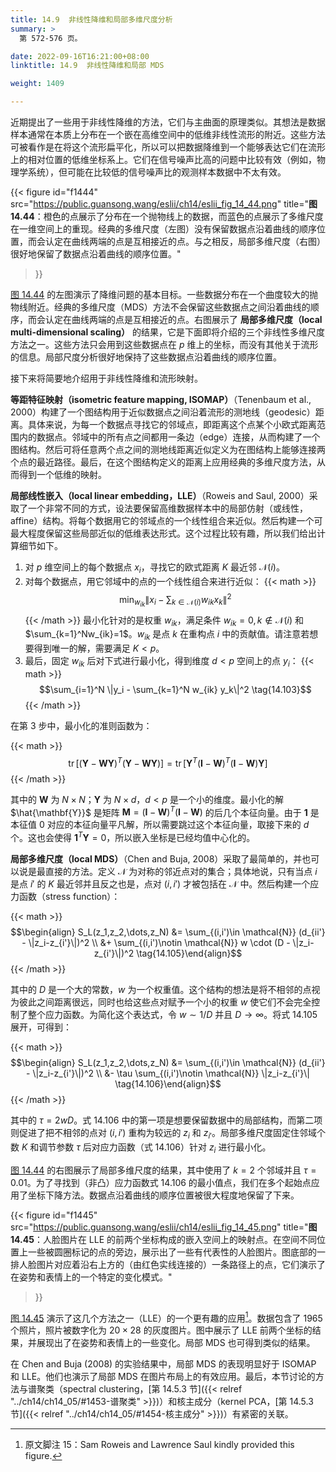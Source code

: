 ```yaml
---
title: 14.9  非线性降维和局部多维尺度分析
summary: >
  第 572-576 页。

date: 2022-09-16T16:21:00+08:00
linktitle: 14.9  非线性降维和局部 MDS

weight: 1409

---
```


近期提出了一些用于非线性降维的方法，它们与主曲面的原理类似。其想法是数据样本通常在本质上分布在一个嵌在高维空间中的低维非线性流形的附近。这些方法可被看作是在将这个流形扁平化，所以可以把数据降维到一个能够表达它们在流形上的相对位置的低维坐标系上。它们在信号噪声比高的问题中比较有效（例如，物理学系统），但可能在比较低的信号噪声比的观测样本数据中不太有效。

{{< figure
  id="f1444"
  src="https://public.guansong.wang/eslii/ch14/eslii_fig_14_44.png"
  title="**图 14.44**：橙色的点展示了分布在一个抛物线上的数据，而蓝色的点展示了多维尺度在一维空间上的重现。经典的多维尺度（左图）没有保留数据点沿着曲线的顺序位置，而会认定在曲线两端的点是互相接近的点。与之相反，局部多维尺度（右图）很好地保留了数据点沿着曲线的顺序位置。"
>}}

[图 14.44](#figure-f1444) 的左图演示了降维问题的基本目标。一些数据分布在一个曲度较大的抛物线附近。经典的多维尺度（MDS）方法不会保留这些数据点之间沿着曲线的顺序，而会认定在曲线两端的点是互相接近的点。右图展示了 **局部多维尺度（local multi-dimensional scaling）** 的结果，它是下面即将介绍的三个非线性多维尺度方法之一。这些方法只会用到这些数据点在 $p$ 维上的坐标，而没有其他关于流形的信息。局部尺度分析很好地保持了这些数据点沿着曲线的顺序位置。

接下来将简要地介绍用于非线性降维和流形映射。

**等距特征映射（isometric feature mapping, ISOMAP）**（Tenenbaum et al., 2000）构建了一个图结构用于近似数据点之间沿着流形的测地线（geodesic）距离。具体来说，为每一个数据点寻找它的邻域点，即距离这个点某个小欧式距离范围内的数据点。邻域中的所有点之间都用一条边（edge）连接，从而构建了一个图结构。然后可将任意两个点之间的测地线距离近似定义为在图结构上能够连接两个点的最近路径。最后，在这个图结构定义的距离上应用经典的多维尺度方法，从而得到一个低维的映射。

**局部线性嵌入（local linear embedding，LLE）**（Roweis and Saul, 2000）采取了一个非常不同的方式，设法要保留高维数据样本中的局部仿射（或线性，affine）结构。将每个数据用它的邻域点的一个线性组合来近似。然后构建一个可最大程度保留这些局部近似的低维表达形式。这个过程比较有趣，所以我们给出计算细节如下。

1. 对 $p$ 维空间上的每个数据点 $x_i$，寻找它的欧式距离 $K$ 最近邻 $\mathcal{N}(i)$。
2. 对每个数据点，用它邻域中的点的一个线性组合来进行近似：
   {{< math >}}
   $$\min_{w_{ik}} \|x_i - \sum_{k\in\mathcal{N}(i)} w_{ik} x_k\|^2 \tag{14.102}$$
   {{< /math >}}
   最小化针对的是权重 $w_{ik}$，满足条件 $w_{ik}=0,k\notin\mathcal{N}(i)$ 和 $\sum_{k=1}^Nw_{ik}=1$。$w_{ik}$ 是点 $k$ 在重构点 $i$ 中的贡献值。请注意若想要得到唯一的解，需要满足 $K<p$。
3. 最后，固定 $w_{ik}$ 后对下式进行最小化，得到维度 $d<p$ 空间上的点 $y_i$：
   {{< math >}}
   $$\sum_{i=1}^N \|y_i - \sum_{k=1}^N w_{ik} y_k\|^2 \tag{14.103}$$
   {{< /math >}}

在第 3 步中，最小化的准则函数为：

{{< math >}}
$$\operatorname{tr}[
  (\mathbf{Y}-\mathbf{W}\mathbf{Y})^T(\mathbf{Y}-\mathbf{W}\mathbf{Y})]
= \operatorname{tr}[
  \mathbf{Y}^T(\mathbf{I}-\mathbf{W})^T(\mathbf{I}-\mathbf{W})\mathbf{Y}
]$$
$$\tag{14.104}$$
{{< /math >}}

其中的 $\mathbf{W}$ 为 $N\times N$；$\mathbf{Y}$ 为 $N\times d$，$d<p$ 是一个小的维度。最小化的解 $\hat{\mathbf{Y}}$ 是矩阵 $\mathbf{M}=(\mathbf{I}-\mathbf{W})^T(\mathbf{I}-\mathbf{W})$ 的后几个本征向量。由于 $\mathbf{1}$ 是本征值 0 对应的本征向量平凡解，所以需要跳过这个本征向量，取接下来的 $d$ 个。这也会使得 $\mathbf{1}^T\mathbf{Y}=0$，所以嵌入坐标是已经均值中心化的。

**局部多维尺度（local MDS）**（Chen and Buja, 2008）采取了最简单的，并也可以说是最直接的方法。定义 $\mathcal{N}$ 为对称的邻近点对的集合；具体地说，只有当点 $i$ 是点 $i'$ 的 $K$ 最近邻并且反之也是，点对 $(i,i')$ 才被包括在 $\mathcal{N}$ 中。然后构建一个应力函数（stress function）：

{{< math >}}
$$\begin{align}
S_L(z_1,z_2,\dots,z_N)
&= \sum_{(i,i')\in \mathcal{N}} (d_{ii'} - \|z_i-z_{i'}\|)^2 \\
&+ \sum_{(i,i')\notin \mathcal{N}} w \cdot (D - \|z_i-z_{i'}\|)^2
\tag{14.105}\end{align}$$
{{< /math >}}

其中的 $D$ 是一个大的常数，$w$ 为一个权重值。这个结构的想法是将不相邻的点视为彼此之间距离很远，同时也给这些点对赋予一个小的权重 $w$ 使它们不会完全控制了整个应力函数。为简化这个表达式，令 $w\sim1/D$ 并且 $D\to\infty$。将式 14.105 展开，可得到：

{{< math >}}
$$\begin{align} S_L(z_1,z_2,\dots,z_N)
&= \sum_{(i,i')\in \mathcal{N}} (d_{ii'} - \|z_i-z_{i'}\|)^2 \\
&- \tau \sum_{(i,i')\notin \mathcal{N}} \|z_i-z_{i'}\|
\tag{14.106}\end{align}$$
{{< /math >}}

其中的 $\tau=2wD$。式 14.106 中的第一项是想要保留数据中的局部结构，而第二项则促进了把不相邻的点对 $(i,i')$ 重构为较远的 $z_i$ 和 $z_{i'}$。局部多维尺度固定住邻域个数 $K$ 和调节参数 $\tau$ 后对应力函数（式 14.106）针对 $z_i$ 进行最小化。

[图 14.44](#figure-f1444) 的右图展示了局部多维尺度的结果，其中使用了 $k=2$ 个邻域并且 $\tau=0.01$。为了寻找到（非凸）应力函数式 14.106 的最小值点，我们在多个起始点应用了坐标下降方法。数据点沿着曲线的顺序位置被很大程度地保留了下来。

{{< figure
  id="f1445"
  src="https://public.guansong.wang/eslii/ch14/eslii_fig_14_45.png"
  title="**图 14.45**：人脸图片在 LLE 的前两个坐标构成的嵌入空间上的映射点。在空间不同位置上一些被圆圈标记的点的旁边，展示出了一些有代表性的人脸图片。图底部的一排人脸图片对应着沿右上方的（由红色实线连接的）一条路径上的点，它们演示了在姿势和表情上的一个特定的变化模式。"
>}}

[图 14.45](#figure-f1445) 演示了这几个方法之一（LLE）的一个更有趣的应用[^1]。数据包含了 1965 个照片，照片被数字化为 $20\times28$ 的灰度图片。图中展示了 LLE 前两个坐标的结果，并展现出了在姿势和表情上的一些变化。局部 MDS 也可得到类似的结果。

在 Chen and Buja (2008) 的实验结果中，局部 MDS 的表现明显好于 ISOMAP 和 LLE。他们也演示了局部 MDS 在图片布局上的有效应用。最后，本节讨论的方法与谱聚类（spectral clustering，[第 14.5.3 节]({{< relref "../ch14/ch14_05/#1453-谱聚类" >}})）和核主成分（kernel PCA，[第 14.5.3 节]({{< relref "../ch14/ch14_05/#1454-核主成分" >}})）有紧密的关联。

[^1]: 原文脚注 15：Sam Roweis and Lawrence Saul kindly provided this figure.